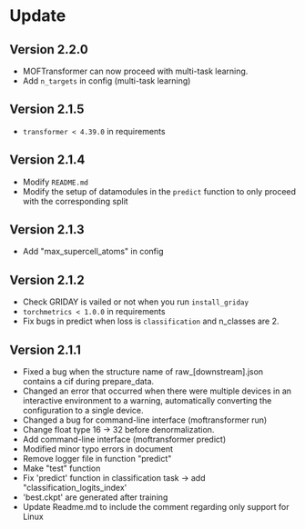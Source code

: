 # Update

## Version 2.2.0
- MOFTransformer can now proceed with multi-task learning. 
- Add `n_targets` in config (multi-task learning)

## Version 2.1.5
- `transformer < 4.39.0` in requirements

## Version 2.1.4
- Modify `README.md`
- Modify the setup of datamodules in the `predict` function to only proceed with the corresponding split

## Version 2.1.3
- Add "max_supercell_atoms" in config

## Version 2.1.2
- Check GRIDAY is vailed or not when you run `install_griday`
- `torchmetrics < 1.0.0` in requirements
- Fix bugs in predict when loss is `classification` and n_classes are 2.

## Version 2.1.1
- Fixed a bug when the structure name of raw_[downstream].json contains a cif during prepare_data.
- Changed an error that occurred when there were multiple devices in an interactive environment to a warning, automatically converting the configuration to a single device.
- Changed a bug for command-line interface (moftransformer run)
- Change float type 16 -> 32 before denormalization.
- Add command-line interface (moftransformer predict)
- Modified minor typo errors in document
- Remove logger file in function "predict"
- Make "test" function
- Fix 'predict' function in classification task -> add "classification_logits_index'
- 'best.ckpt' are generated after training
- Update Readme.md to include the comment regarding only support for Linux
